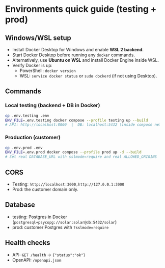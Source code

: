 # Environments quick guide (testing + prod)

## Windows/WSL setup
- Install Docker Desktop for Windows and enable **WSL 2 backend**.
- Start Docker Desktop before running any `docker` commands.
- Alternatively, use **Ubuntu on WSL** and install Docker Engine inside WSL.
- Verify Docker is up:
  - PowerShell: `docker version`
  - WSL: `service docker status` or `sudo dockerd` (if not using Desktop).

## Commands

### Local testing (backend + DB in Docker)
```bash
cp .env.testing .env
ENV_FILE=.env.testing docker compose --profile testing up --build
# API: http://localhost:8000  |  DB: localhost:5432 (inside compose network use 'db')
```

### Production (customer)
```bash
cp .env.prod .env
ENV_FILE=.env.prod docker compose --profile prod up -d --build
# Set real DATABASE_URL with sslmode=require and real ALLOWED_ORIGINS
```

## CORS
- Testing: `http://localhost:3000,http://127.0.0.1:3000`
- Prod: the customer domain only.

## Database
- testing: Postgres in Docker (`postgresql+psycopg://solar:solar@db:5432/solar`)
- prod: customer Postgres with `?sslmode=require`

## Health checks
- API: `GET /health` → `{"status":"ok"}`
- OpenAPI: `/openapi.json`
